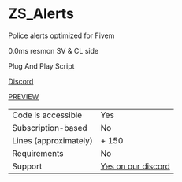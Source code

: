 # ZS_Alerts
Police alerts optimized for Fivem

0.0ms resmon SV & CL side

Plug And Play Script

[Discord](https://discord.gg/vsu2GpKUDG)

[PREVIEW](vsu2GpKUDG)

|                                       |                               |
|---------------------------------------|-------------------------------|
| Code is accessible                    | Yes                           |
| Subscription-based                    | No                            |
| Lines (approximately)                 | + 150                         |
| Requirements                          | No                            |
| Support                               | [Yes on our discord](https://discord.gg/vsu2GpKUDG)            |
